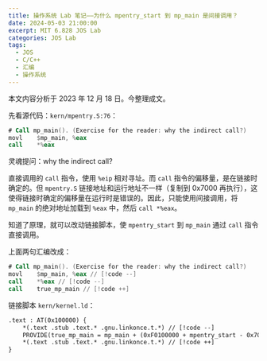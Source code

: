 ```yaml
---
title: 操作系统 Lab 笔记——为什么 mpentry_start 到 mp_main 是间接调用？
date: 2024-05-03 21:00:00
excerpt: MIT 6.828 JOS Lab
categories: JOS Lab
tags:
  - JOS
  - C/C++
  - 汇编
  - 操作系统
---
```


本文内容分析于 2023 年 12 月 18 日。今整理成文。

先看源代码：`kern/mpentry.S:76`：

```asm
# Call mp_main(). (Exercise for the reader: why the indirect call?)
movl    $mp_main, %eax
call    *%eax
```

灵魂提问：why the indirect call?

直接调用的 `call` 指令，使用 `%eip` 相对寻址。而 `call` 指令的偏移量，是在链接时确定的。但 `mpentry.S` 链接地址和运行地址不一样（复制到 0x7000 再执行），这使得链接时确定的偏移量在运行时是错误的。因此，只能使用间接调用，将 `mp_main` 的绝对地址加载到 `%eax` 中，然后 `call *%eax`。

知道了原理，就可以改动链接脚本，使 `mpentry_start` 到 `mp_main` 通过 `call` 指令直接调用。

上面两句汇编改成：

```asm
# Call mp_main(). (Exercise for the reader: why the indirect call?)
movl    $mp_main, %eax // [!code --]
call    *%eax // [!code --]
call    true_mp_main // [!code ++]
```

链接脚本 `kern/kernel.ld`：

```txt
.text : AT(0x100000) {
    *(.text .stub .text.* .gnu.linkonce.t.*) // [!code --]
    PROVIDE(true_mp_main = mp_main + (0xF0100000 + mpentry_start - 0x7000)); // [!code ++]
    *(.text .stub .text.* .gnu.linkonce.t.*) // [!code ++]
}
```
